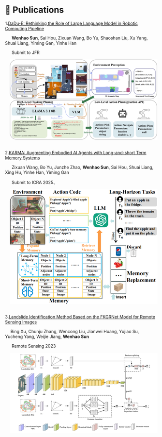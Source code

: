 # 📝 Publications

1.[DaDu-E: Rethinking the Role of Large Language Model in Robotic Computing Pipeline](https://arxiv.org/pdf/2412.01663v1)

    **Wenhao Sun**, Sai Hou, Zixuan Wang, Bo Yu, Shaoshan Liu, Xu Yang, Shuai Liang, Yiming Gan, Yinhe Han

    Submit to JFR

<div style="margin-left: 3%;"><img src="/images/dadu.png" style="width: 800px; height: auto;"></div>

<br>

2.[KARMA: Augmenting Embodied AI Agents with Long-and-short Term Memory Systems](https://arxiv.org/abs/2409.14908)

    Zixuan Wang, Bo Yu, Junzhe Zhao, **Wenhao Sun**, Sai Hou, Shuai Liang, Xing Hu, Yinhe Han, Yiming Gan

    Submit to ICRA 2025、
<div style="margin-left: 3%;"><img src="/images/karma.png" style="width: 800px; height: auto;"></div>

<br>

3.[Landslide Identification Method Based on the FKGRNet Model for Remote Sensing Images](https://www.mdpi.com/2072-4292/15/13/3407)

   Bing Xu, Chunju Zhang, Wencong Liu, Jianwei Huang, Yujiao Su, Yucheng Yang, Weijie Jiang, **Wenhao Sun**

    Remote Sensing 2023
<div style="margin-left: 3%;"><img src="/images/fkgrnet.png" style="width: 800px; height: auto;"></div>

